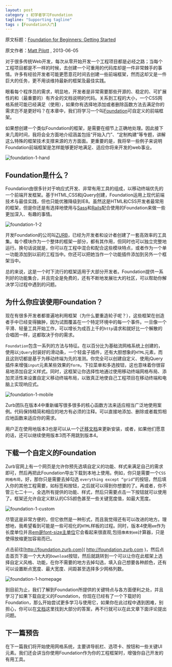 ```yaml
---
layout: post
category : 初学者学习Foundation
tagline: "Supporting tagline"
tags : [Foundation入门]
---
```


原文标题：[Foundation for Beginners: Getting Started](http://webdesign.tutsplus.com/tutorials/htmlcss-tutorials/foundation-for-beginners-getting-started/)

原文作者：[Matt Pilott](http://webdesign.tutsplus.com/author/matt-pilott/) , 2013-06-05

对于很多传统Web开发，每次从零开始开发一个工程项目都是必经之路；当每个工程项目都是不一样的时候，去创建一个可重用的代码库却是一件非常棘手的事情。许多有经验开发者可能更愿意花时间去创建一些前端框架，然而这却又是一件巨大的任务，更不用谈维持最新的框架及最佳实践。

<!--break-->

眼看每个程序员的需求，明显地，开发者是非常需要那些开源的、稳定的、可扩展性的和（最重要的）有齐全的文档说明的代码。关系到工程的大小，一个CSS网格系统可能已经满足（使用），如果你有选择地添加或者删除函数方法去满足你的需求岂不是更好吗？在本章中，我们将学习一个叫[Foundation](http://foundation.zurb.com/)可自定义的前端框架。

如果想创建一个类似Foundation的框架，是需要在细节上正确地处理。因此接下来几周时间，我将会全方面地介绍涵盖包括“开始入门”、“定制构建”等专题，讲解这么特殊的框架技术支撑来源的方方面面。更重要的是，我将举一些例子来说明Foundation前端框架是怎样能够更好地满足、适应你将来开发的web事业。


![foundation-1-hand](http://pigerla.com/assets/images/20131030/foundation-1-hand.png)

## Foundation是什么？ ##

Foundation由很多针对于响应式开发、非常有用工具的组成，以移动终端优先的一个前端开发框架。基于HTML,CSS和jQuery创建，Foundation运用上现代前端技术与最佳实践，但也只能优雅降级到IE8。虽然这是HTML和CSS开发者最常用的框架，但是你还是有选择地使用与[Sass](http://foundation.zurb.com/docs/sass.html)和[Rails](http://foundation.zurb.com/docs/rails.html)配合使用的Foundation来做一些更加深入、有趣的事情。

![foundation-1-2](http://pigerla.com/assets/images/20131030/foundation-1-2.jpg)

开发Foundation的公司叫[ZURB](http://zurb.com/)，已经为开发者和设计者创建了一套高效率的工具集。每个模块作为一个整体的框架一部分，都有其作用，但同时也可以独立完整地运行。换句话说就是，你可以在工程中混合和配合这些模块特点，或者作为一个单一功能添加到以前的工程当中。你还可以把她当作一个功能插件添加到另外一个框架当中。

总的来说，这是一个时下流行的框架适用于大部分开发者。Foundation提供一系列好的功能集合，并且完全是免费的，还有不断地发展壮大的社区，可以帮助你解决学习过程中遇到的问题。

## 为什么你应该使用Foundation？ ##

现在有很多开发者都普遍地利用框架（为什么要重造轮子呢？），这些框架在创造者手中已经变得臃肿，因为试图覆盖在一个特定环境中的每一个事件。一旦像一个平滑、轻量工具开始工作，可以增长为成百上千的`http`请求和就好比一个解散的合唱团一样，这都取决于你的需求。

`Foundation`包含一系列的方法与特征。在以百分比为基础流网格系统上创建的，使用以`jQuery`封装好的滑动条，一个轻盒子插件，还有大胆想象的`HTML`元素，而且这则切都是基于为移动终端为先的准测。你完全可以创建自定义、使用jQuery插件来增强`input`元素某些效果的`form`，下拉菜单和多选按钮，这也意味着你很容易地添加自定义样式。同时，这框架让你选择性地通过使用移动终端网格布局、添加灵活性来设置自定义移动终端布局，以致真正地使自己工程项目在移动终端和电脑上实现响应式。

![foundation-1-mobile](http://pigerla.com/assets/images/20131030/foundation-1-mobile.png)

Zurb团队在版本4中重新编写很多很多的核心函数方法来适应相当广泛地使用案例。代码保持精简和相应的地方有必须的注释。可以直接地添加、删除或者裁剪相应地函数来适应你的需求。

用户正在使用地版本3也是可以从一个[迁移文档](http://foundation.zurb.com/migration.php)来更新安装，或者，如果他们愿意的话，还可以继续使用版本3而不用跳到版本4。

## 下载一个自定义的Foundation ##

Zurb官网上有一个网页是允许你预先选填自定义的功能、样式来满足自己的需求即可，然后再把此Foundation导出下载到本地上使用。例如，你只是需要一个`CSS网格布局`，好，那你只是需要去掉勾选 `everything except “grid”`的按钮，然后填入你的其他工程需要，如标签和按钮，之后就可以得到你想要的了。再或者，你不管三七二十一，全选所有提供的功能、样式，然后只需要点击一下按钮就可以使用了。框架还允许自定义默认的CSS颜色甚至一些关键宽度值，如最大宽度。

![foundation-1-custom](http://pigerla.com/assets/images/20131030/foundation-1-custom.png)

尽管这是非常方便的，但它依然是一种形式，而且我觉得还有可以改进的地方。理想地，我希望看到可能是一些可视化的`HTML`样板的过程。同时，版本4使用`em`作为长度单位并且[em是font-size主单位](http://hub.tutsplus.com/articles/taking-the-erm-out-of-ems--webdesign-12321)它会看起来很直观,包括`像素到em`计算器，只是使得放缩更加容易而已。

点击前往[http://foundation.zurb.com]( http://foundation.zurb.com )，然后点击首页下面一个大大的`Download`按钮，然后就跳转到一个可以让你在此框架上选择自定义风格、功能，在你不需要的地方去掉勾选，填入自己想要各种颜色，还有可以设置断点宽度、最大宽度、间距甚至选择多少网格列数。

![foundation-1-homepage](http://pigerla.com/assets/images/20131030/foundation-1-homepage.png)

到目前为止，我们了解到Foundation所提供的关键特点与各方面便利之处，并且学习了如果下载自定义的Foundation，你现在已经有了一个下载好的Foundation，那么开始尝试更多学习与使用它，如果你在此过程中遇到困难，别担心，你可以在[文档](http://foundation.zurb.com/docs)这里找到大部分的答案，再不行就可以在此文章下面评论提出问题。

## 下一篇预告 ##

在下一篇我们将开始使用网格系统，主要讲导航栏、选项卡、按钮和一些关键UI元素。我们还会讲当你使用Foundation作为你的工程框架时，增强你自己开发的有用工具。













